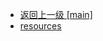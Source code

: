 - [返回上一级 [main]](notes/code/Flink/flink-basis-java/src/main/)
- [resources](notes/code/Flink/flink-basis-java/src/main/resources/)
